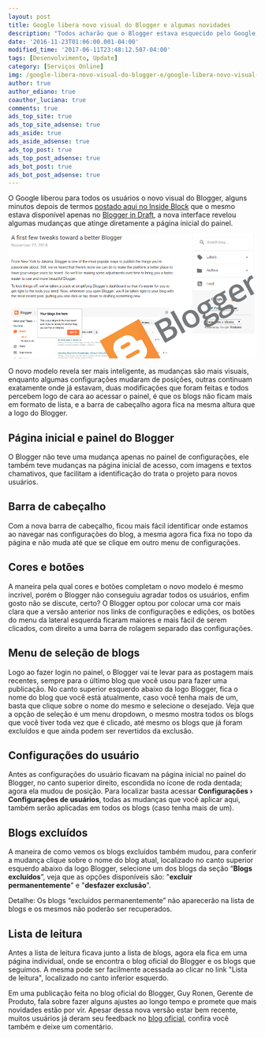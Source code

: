 ```yaml
---
layout: post
title: Google libera novo visual do Blogger e algumas novidades
description: "Todos acharão que o Blogger estava esquecido pelo Google, felizmente isso não aconteceu, sua mais nova atualização mostra que os engenheiros estão a todo vapor, se você é um usuário da plataforma,confira as novidades."
date: '2016-11-23T01:06:00.001-04:00'
modified_time: '2017-06-11T23:48:12.507-04:00'
tags: [Desenvolvimento, Update]
category: [Serviços Online]
img: /google-libera-novo-visual-do-blogger-e/google-libera-novo-visual-do-blogger-e.jpg
author: true
author_ediano: true
coauthor_luciana: true
comments: true
ads_top_site: true
ads_top_site_adsense: true
ads_aside: true
ads_aside_adsense: true
ads_top_post: true
ads_top_post_adsense: true
ads_bot_post: true
ads_bot_post_adsense: true
---
```


O Google liberou para todos os usuários o novo visual do Blogger, alguns minutos depois de termos <a href="http://www.insideblock.com/post/novo-visual-do-blogger-o-que-devemos.html" target="_blank">postado aqui no Inside Block</a> que o mesmo estava disponível apenas no <a href="https://draft.blogger.com/home" rel="nofollow" target="_blank">Blogger in Draft</a>, a nova interface revelou algumas mudanças que atinge diretamente a página inicial do painel.

![Novo visual do Blogger](/img/post/google-libera-novo-visual-do-blogger-e/new-blogger.png)

O novo modelo revela ser mais inteligente, as mudanças são mais visuais, enquanto algumas configurações mudaram de posições, outras continuam exatamente onde já estavam, duas modificações que foram feitas e todos percebem logo de cara ao acessar o painel, é que os blogs não ficam mais em formato de lista, e a barra de cabeçalho agora fica na mesma altura que a logo do Blogger.

## Página inicial e painel do Blogger
O Blogger não teve uma mudança apenas no painel de configurações, ele também teve mudanças na página inicial de acesso, com imagens e textos chamativos, que facilitam a identificação do trata o projeto para novos usuários.

## Barra de cabeçalho
Com a nova barra de cabeçalho, ficou mais fácil identificar onde estamos ao navegar nas configurações do blog, a mesma agora fica fixa no topo da página e não muda até que se clique em outro menu de configurações.

## Cores e botões
A maneira pela qual cores e botões completam o novo modelo é mesmo incrível, porém o Blogger não conseguiu agradar todos os usuários, enfim gosto não se discute, certo? O Blogger optou por colocar uma cor mais clara que a versão anterior nos links de configurações e edições, os botões do menu da lateral esquerda ficaram maiores e mais fácil de serem clicados, com direito a uma barra de rolagem separado das configurações.

## Menu de seleção de blogs
Logo ao fazer login no painel, o Blogger vai te levar para as postagem mais recentes, sempre para o último blog que você usou para fazer uma publicação. No canto superior esquerdo abaixo da logo Blogger, fica o nome do blog que você está atualmente, caso você tenha mais de um, basta que clique sobre o nome do mesmo e selecione o desejado. Veja que a opção de seleção é um menu dropdown, o mesmo mostra todos os blogs que você tiver toda vez que é clicado, até mesmo os blogs que já foram excluídos e que ainda podem ser revertidos da exclusão.

## Configurações do usuário
Antes as configurações do usuário ficavam na página inicial no painel do Blogger, no canto superior direito, escondida no ícone de roda dentada; agora ela mudou de posição. Para localizar basta acessar **Configurações › Configurações de usuários**, todas as mudanças que você aplicar aqui, também serão aplicadas em todos os blogs (caso tenha mais de um).

## Blogs excluídos
A maneira de como vemos os blogs excluídos também mudou, para conferir a mudança clique sobre o nome do blog atual, localizado no canto superior esquerdo abaixo da logo Blogger, selecione um dos blogs da seção “**Blogs excluídos**”, veja que as opções disponíveis são: "**excluir permanentemente**" e "**desfazer exclusão**".

Detalhe: Os blogs “excluídos permanentemente” não aparecerão na lista de blogs e os mesmos não poderão ser recuperados.

## Lista de leitura
Antes a lista de leitura ficava junto a lista de blogs, agora ela fica em uma página individual, onde se encontra o blog oficial do Blogger e os blogs que seguimos. A mesma pode ser facilmente acessada ao clicar no link "Lista de leitura", localizado no canto inferior esquerdo.

Em uma publicação feita no blog oficial do Blogger, Guy Ronen, Gerente de Produto, fala sobre fazer alguns ajustes ao longo tempo e promete que mais novidades estão por vir. Apesar dessa nova versão estar bem recente, muitos usuários já deram seu feedback no <a href="https://blogger.googleblog.com/2016/11/a-first-few-tweaks-toward-better-blogger_22.html" rel="nofollow" target="_blank">blog oficial</a>, confira você também e deixe um comentário.